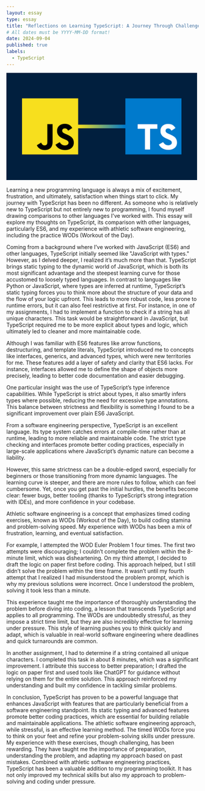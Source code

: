 ```yaml
---
layout: essay
type: essay
title: "Reflections on Learning TypeScript: A Journey Through Challenges and Insights"
# All dates must be YYYY-MM-DD format!
date: 2024-09-04
published: true
labels:
  - TypeScript
---
```

<img width="500px" class="rounded float-start pe-4" src="../img/essay1.png">

Learning a new programming language is always a mix of excitement, frustration, and ultimately, satisfaction when things start to click. My journey with TypeScript has been no different. As someone who is relatively new to TypeScript but not entirely new to programming, I found myself drawing comparisons to other languages I've worked with. This essay will explore my thoughts on TypeScript, its comparison with other languages, particularly ES6, and my experience with athletic software engineering, including the practice WODs (Workout of the Day).

Coming from a background where I’ve worked with JavaScript (ES6) and other languages, TypeScript initially seemed like "JavaScript with types." However, as I delved deeper, I realized it’s much more than that. TypeScript brings static typing to the dynamic world of JavaScript, which is both its most significant advantage and the steepest learning curve for those accustomed to loosely typed languages. In contrast to languages like Python or JavaScript, where types are inferred at runtime, TypeScript’s static typing forces you to think more about the structure of your data and the flow of your logic upfront. This leads to more robust code, less prone to runtime errors, but it can also feel restrictive at first. For instance, in one of my assignments, I had to implement a function to check if a string has all unique characters. This task would be straightforward in JavaScript, but TypeScript required me to be more explicit about types and logic, which ultimately led to cleaner and more maintainable code.

Although I was familiar with ES6 features like arrow functions, destructuring, and template literals, TypeScript introduced me to concepts like interfaces, generics, and advanced types, which were new territories for me. These features add a layer of safety and clarity that ES6 lacks. For instance, interfaces allowed me to define the shape of objects more precisely, leading to better code documentation and easier debugging.

One particular insight was the use of TypeScript’s type inference capabilities. While TypeScript is strict about types, it also smartly infers types where possible, reducing the need for excessive type annotations. This balance between strictness and flexibility is something I found to be a significant improvement over plain ES6 JavaScript.

From a software engineering perspective, TypeScript is an excellent language. Its type system catches errors at compile-time rather than at runtime, leading to more reliable and maintainable code. The strict type checking and interfaces promote better coding practices, especially in large-scale applications where JavaScript’s dynamic nature can become a liability.

However, this same strictness can be a double-edged sword, especially for beginners or those transitioning from more dynamic languages. The learning curve is steeper, and there are more rules to follow, which can feel cumbersome. Yet, once you get past the initial hurdles, the benefits become clear: fewer bugs, better tooling (thanks to TypeScript’s strong integration with IDEs), and more confidence in your codebase.

Athletic software engineering is a concept that emphasizes timed coding exercises, known as WODs (Workout of the Day), to build coding stamina and problem-solving speed. My experience with WODs has been a mix of frustration, learning, and eventual satisfaction.

For example, I attempted the WOD Euler Problem 1 four times. The first two attempts were discouraging; I couldn’t complete the problem within the 8-minute limit, which was disheartening. On my third attempt, I decided to draft the logic on paper first before coding. This approach helped, but I still didn’t solve the problem within the time frame. It wasn’t until my fourth attempt that I realized I had misunderstood the problem prompt, which is why my previous solutions were incorrect. Once I understood the problem, solving it took less than a minute.

This experience taught me the importance of thoroughly understanding the problem before diving into coding, a lesson that transcends TypeScript and applies to all programming. The WODs are undoubtedly stressful, as they impose a strict time limit, but they are also incredibly effective for learning under pressure. This style of learning pushes you to think quickly and adapt, which is valuable in real-world software engineering where deadlines and quick turnarounds are common.

In another assignment, I had to determine if a string contained all unique characters. I completed this task in about 8 minutes, which was a significant improvement. I attribute this success to better preparation; I drafted the logic on paper first and used tools like ChatGPT for guidance without relying on them for the entire solution. This approach reinforced my understanding and built my confidence in tackling similar problems.

In conclusion, TypeScript has proven to be a powerful language that enhances JavaScript with features that are particularly beneficial from a software engineering standpoint. Its static typing and advanced features promote better coding practices, which are essential for building reliable and maintainable applications. The athletic software engineering approach, while stressful, is an effective learning method. The timed WODs force you to think on your feet and refine your problem-solving skills under pressure. My experience with these exercises, though challenging, has been rewarding. They have taught me the importance of preparation, understanding the problem, and adapting my approach based on past mistakes. Combined with athletic software engineering practices, TypeScript has been a valuable addition to my programming toolkit. It has not only improved my technical skills but also my approach to problem-solving and coding under pressure.
